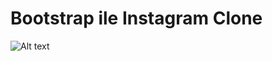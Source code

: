 # Bootstrap ile Instagram Clone

![Alt text](https://github.com/Kodluyoruz/taskforce/raw/main/bootstrap/odev2/figures/instagram.gif)
